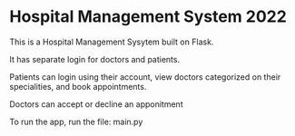 # Hospital Management System 2022

This is a Hospital Management Sysytem built on Flask.

It has separate login for doctors and patients.

Patients can login using their account, view doctors categorized on their specialities, and book appointments.

Doctors can accept or decline an apponitment


To run the app, run the file: main.py

